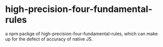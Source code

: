 # high-precision-four-fundamental-rules
a npm packge of high-precision-four-fundamental-rules, which can make up for the defect of accuracy of native JS.
